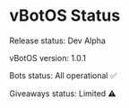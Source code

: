 # vBotOS Status

Release status: Dev Alpha

vBotOS version: 1.0.1

Bots status: All operational ✅

Giveaways status: Limited ⚠️
